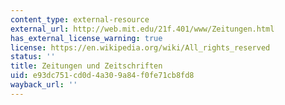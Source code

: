```yaml
---
content_type: external-resource
external_url: http://web.mit.edu/21f.401/www/Zeitungen.html
has_external_license_warning: true
license: https://en.wikipedia.org/wiki/All_rights_reserved
status: ''
title: Zeitungen und Zeitschriften
uid: e93dc751-cd0d-4a30-9a84-f0fe71cb8fd8
wayback_url: ''
---
```

